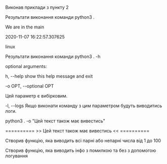 Виконав приклади з пункту 2

Результати виконання команди python3 .

We are in the main

2020-11-07 16:22:57.307625

linux

Результати виконання команди python3 . -h

optional arguments:

h, --help show this help message and exit

-o OPT, --optional OPT

Цей параметр є вибірковим.

-l, --logs Якщо виконати команду з цим параметром будуть виводитись логи.

python3 . -o "Цей текст також має вивестись"

========== >> Цей текст також має вивестись << ==========

Створив функцію, яка виводить всі парні або непарні числа від 1 до 100

Створив функцію, яка виводить інфо з помилкою та без з допомогою логування
